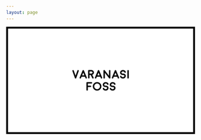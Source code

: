 ```yaml
---
layout: page
---
```


<center><a href="/contact"><img style="border: 5px solid black" src="/assets/images/foss.png" alt="VaranasiFOSS"/></a></center>
